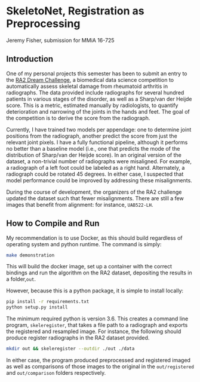 # SkeletoNet, Registration as Preprocessing

Jeremy Fisher, submission for MMiA 16-725

## Introduction

One of my personal projects this semester has been to submit an entry to the [RA2 Dream Challenge](https://www.synapse.org/#!Synapse:syn20545111/wiki/594083), a biomedical data science competition to automatically assess skeletal damage from rheumatoid arthritis in radiographs. The data provided include radiographs for several hundred patients in various stages of the disorder, as well as a Sharp/van der Heijde score. This is a metric, estimated manually by radiologists, to quantify deterioration and narrowing of the joints in the hands and feet. The goal of the competition is to derive the score from the radiograph.

Currently, I have trained two models per appendage: one to determine joint positions from the radiograph, another predict the score from just the relevant joint pixels. I have a fully functional pipeline, although it performs no better than a baseline model (i.e., one that predicts the mode of the distribution of  Sharp/van der Heijde score). In an original version of the dataset, a non-trivial number of radiographs were misaligned. For example, a radiograph of a left foot could be labeled as a right hand. Alternately, a radiograph could be rotated 45 degrees. In either case, I suspected that model performance could be improved by addressing these misalignments.

During the course of development, the organizers of the RA2 challenge updated the dataset such that fewer misalignments. There are still a few images that benefit from alignment: for instance, `UAB522-LH`.

## How to Compile and Run
My recommendation is to use Docker, as this should build regardless of operating system and python runtime. The command is simply:
```bash
make demonstration
```
This will build the docker image, set up a container with the correct bindings and run the algorithm on the RA2 dataset, depositing the results in a folder,`out`.

However, because this is a python package, it is simple to install locally:

```bash
pip install -r requirements.txt
python setup.py install
```
The minimum required python is version 3.6. This creates a command line program, `skeleregister`, that takes a file path to a radiograph and exports the registered and resampled image. For instance, the following should produce register radiographs in the RA2 dataset provided.

```bash
mkdir out && skeleregister --outdir ./out ./data
```

In either case, the program produced preprocessed and registered imaged as well as comparisons of those images to the original in the `out/registered` and `out/comparison` folders respectively.

